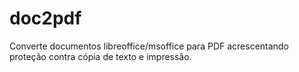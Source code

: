 # doc2pdf
Converte documentos libreoffice/msoffice para PDF acrescentando proteção contra cópia de texto e impressão.
